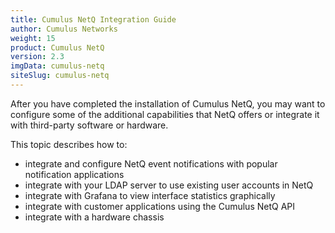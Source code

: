 ```yaml
---
title: Cumulus NetQ Integration Guide
author: Cumulus Networks
weight: 15
product: Cumulus NetQ
version: 2.3
imgData: cumulus-netq
siteSlug: cumulus-netq
---
```

After you have completed the installation of Cumulus NetQ,
you may want to configure some of the additional capabilities that NetQ
offers or integrate it with third-party software or hardware.

This topic describes how to:

- integrate and configure NetQ event notifications with popular notification applications
- integrate with your LDAP server to use existing user accounts in NetQ
- integrate with Grafana to view interface statistics graphically
- integrate with customer applications using the Cumulus NetQ API
- integrate with a hardware chassis
